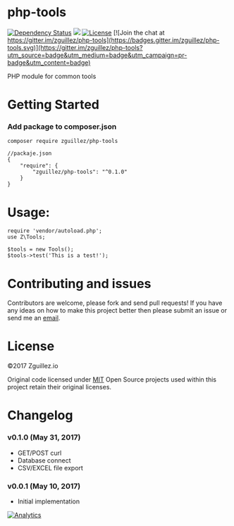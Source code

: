 # php-tools

[![Dependency Status](https://gemnasium.com/zguillez/php-tools.svg)](https://gemnasium.com/zguillez/php-tools)
![](https://reposs.herokuapp.com/?path=zguillez/php-tools)
[![License](http://img.shields.io/:license-mit-blue.svg)](http://doge.mit-license.org)
[![Join the chat at https://gitter.im/zguillez/php-tools](https://badges.gitter.im/zguillez/php-tools.svg)](https://gitter.im/zguillez/php-tools?utm_source=badge&utm_medium=badge&utm_campaign=pr-badge&utm_content=badge)

PHP module for common tools

# Getting Started

### Add package to composer.json

`composer require zguillez/php-tools`

	//packaje.json
	{
        "require": {
            "zguillez/php-tools": "^0.1.0"
        }
    }

# Usage:

	require 'vendor/autoload.php';
	use Z\Tools;
	
	$tools = new Tools();
	$tools->test('This is a test!');

# Contributing and issues

Contributors are welcome, please fork and send pull requests! If you have any ideas on how to make this project better then please submit an issue or send me an [email](mailto:mail@zguillez.io).

# License

©2017 Zguillez.io

Original code licensed under [MIT](https://en.wikipedia.org/wiki/MIT_License) Open Source projects used within this project retain their original licenses.

# Changelog

### v0.1.0 (May 31, 2017) 

* GET/POST curl
* Database connect
* CSV/EXCEL file export

### v0.0.1 (May 10, 2017) 

* Initial implementation

[![Analytics](https://ga-beacon.appspot.com/UA-1125217-30/zguillez/php-tools?pixel)](https://github.com/igrigorik/ga-beacon)